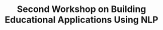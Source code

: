 ---
title: Second Workshop on Building Educational Applications Using NLP
permalink: /bea/2005
redirect_from: /bea/2
redirect_to: https://aclweb.org/anthology/events/ws-2005#w05-02
---
